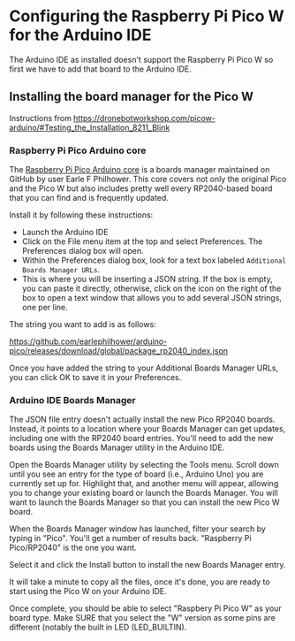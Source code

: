 # Configuring the Raspberry Pi Pico W for the Arduino IDE

The Arduino IDE as installed doesn't support the Raspberry Pi Pico W so first we have to add that board to the
Arduino IDE.

## Installing the board manager for the Pico W
Instructions from https://dronebotworkshop.com/picow-arduino/#Testing_the_Installation_8211_Blink

### Raspberry Pi Pico Arduino core
The [Raspberry Pi Pico Arduino core](https://github.com/earlephilhower/arduino-pico/) is a boards manager maintained on GitHub by user Earle F Philhower.  This core covers not only the original
Pico and the Pico W but also includes pretty well every RP2040-based board that you can find and is frequently updated.

Install it by following these instructions:

* Launch the Arduino IDE
* Click on the File menu item at the top and select Preferences. The Preferences dialog box will open.
* Within the Preferences dialog box, look for a text box labeled `Additional Boards Manager URLs`.
* This is where you will be inserting a JSON string. If the box is empty, you can paste it directly, otherwise, click on the icon on the right of the box to open a text window that allows you to add several JSON strings, one per line.

The string you want to add is as follows:

https://github.com/earlephilhower/arduino-pico/releases/download/global/package_rp2040_index.json

Once you have added the string to your Additional Boards Manager URLs, you can click OK to save it in your Preferences.

### Arduino IDE Boards Manager
The JSON file entry doesn't actually install the new Pico RP2040 boards. Instead, it points to a location where your
Boards Manager can get updates, including one with the RP2040 board entries.  You'll need to add the new boards using
the Boards Manager utility in the Arduino IDE.

Open the Boards Manager utility by selecting the Tools menu. Scroll down until you see an entry for the type of board
(i.e., Arduino Uno) you are currently set up for. Highlight that, and another menu will appear, allowing you to change
your existing board or launch the Boards Manager. You will want to launch the Boards Manager so that you can install
the new Pico W board.

When the Boards Manager window has launched, filter your search by typing in "Pico". You'll get a number of results back.
"Raspberry Pi Pico/RP2040" is the one you want.

Select it and click the Install button to install the new Boards Manager entry.

It will take a minute to copy all the files, once it's done, you are ready to start using the Pico W on your Arduino IDE.

Once complete, you should be able to select "Raspbery Pi Pico W" as your board type.  Make SURE that you select the "W"
version as some pins are different (notably the built in LED (LED_BUILTIN).
